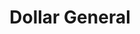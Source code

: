 ---
title: "Dollar General"
url: /salyersville/dollar-general-bloomington-branch/
shop: variety store
---